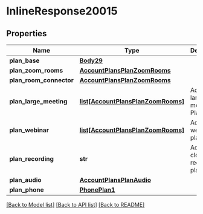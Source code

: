 # InlineResponse20015

## Properties
Name | Type | Description | Notes
------------ | ------------- | ------------- | -------------
**plan_base** | [**Body29**](Body29.md) |  | 
**plan_zoom_rooms** | [**AccountPlansPlanZoomRooms**](AccountPlansPlanZoomRooms.md) |  | [optional] 
**plan_room_connector** | [**AccountPlansPlanZoomRooms**](AccountPlansPlanZoomRooms.md) |  | [optional] 
**plan_large_meeting** | [**list[AccountPlansPlanZoomRooms]**](AccountPlansPlanZoomRooms.md) | Additional large meeting Plans. | [optional] 
**plan_webinar** | [**list[AccountPlansPlanZoomRooms]**](AccountPlansPlanZoomRooms.md) | Additional webinar plans. | [optional] 
**plan_recording** | **str** | Additional cloud recording plan. | [optional] 
**plan_audio** | [**AccountPlansPlanAudio**](AccountPlansPlanAudio.md) |  | [optional] 
**plan_phone** | [**PhonePlan1**](PhonePlan1.md) |  | [optional] 

[[Back to Model list]](../README.md#documentation-for-models) [[Back to API list]](../README.md#documentation-for-api-endpoints) [[Back to README]](../README.md)

